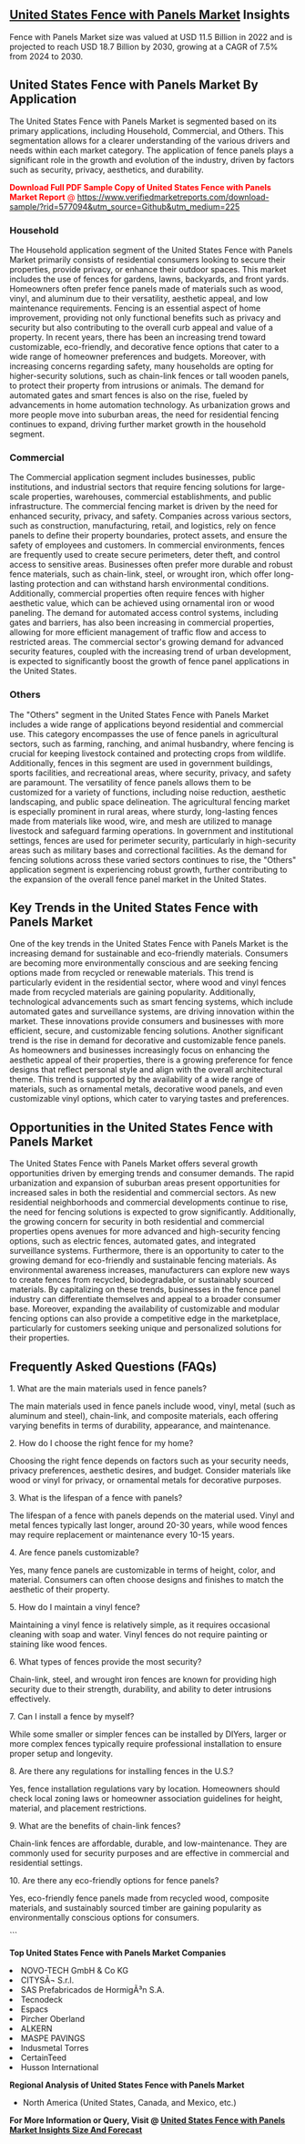 <h2><a href="https://www.verifiedmarketreports.com/download-sample/?rid=577094&amp;utm_source=Github&amp;utm_medium=225" target="_blank">United States Fence with Panels Market</a> Insights</h2><p>Fence with Panels Market size was valued at USD 11.5 Billion in 2022 and is projected to reach USD 18.7 Billion by 2030, growing at a CAGR of 7.5% from 2024 to 2030.</p><p> <h2>United States Fence with Panels Market By Application</h2> The United States Fence with Panels Market is segmented based on its primary applications, including Household, Commercial, and Others. This segmentation allows for a clearer understanding of the various drivers and needs within each market category. The application of fence panels plays a significant role in the growth and evolution of the industry, driven by factors such as security, privacy, aesthetics, and durability. <p><span class=""><span style="color: #ff0000;"><strong>Download Full PDF Sample Copy of United States Fence with Panels Market Report</strong> @ </span><a href="https://www.verifiedmarketreports.com/download-sample/?rid=577094&amp;utm_source=Github&amp;utm_medium=225" target="_blank">https://www.verifiedmarketreports.com/download-sample/?rid=577094&amp;utm_source=Github&amp;utm_medium=225</a></span></p> <h3>Household</h3> The Household application segment of the United States Fence with Panels Market primarily consists of residential consumers looking to secure their properties, provide privacy, or enhance their outdoor spaces. This market includes the use of fences for gardens, lawns, backyards, and front yards. Homeowners often prefer fence panels made of materials such as wood, vinyl, and aluminum due to their versatility, aesthetic appeal, and low maintenance requirements. Fencing is an essential aspect of home improvement, providing not only functional benefits such as privacy and security but also contributing to the overall curb appeal and value of a property. In recent years, there has been an increasing trend toward customizable, eco-friendly, and decorative fence options that cater to a wide range of homeowner preferences and budgets. Moreover, with increasing concerns regarding safety, many households are opting for higher-security solutions, such as chain-link fences or tall wooden panels, to protect their property from intrusions or animals. The demand for automated gates and smart fences is also on the rise, fueled by advancements in home automation technology. As urbanization grows and more people move into suburban areas, the need for residential fencing continues to expand, driving further market growth in the household segment. <h3>Commercial</h3> The Commercial application segment includes businesses, public institutions, and industrial sectors that require fencing solutions for large-scale properties, warehouses, commercial establishments, and public infrastructure. The commercial fencing market is driven by the need for enhanced security, privacy, and safety. Companies across various sectors, such as construction, manufacturing, retail, and logistics, rely on fence panels to define their property boundaries, protect assets, and ensure the safety of employees and customers. In commercial environments, fences are frequently used to create secure perimeters, deter theft, and control access to sensitive areas. Businesses often prefer more durable and robust fence materials, such as chain-link, steel, or wrought iron, which offer long-lasting protection and can withstand harsh environmental conditions. Additionally, commercial properties often require fences with higher aesthetic value, which can be achieved using ornamental iron or wood paneling. The demand for automated access control systems, including gates and barriers, has also been increasing in commercial properties, allowing for more efficient management of traffic flow and access to restricted areas. The commercial sector's growing demand for advanced security features, coupled with the increasing trend of urban development, is expected to significantly boost the growth of fence panel applications in the United States. <h3>Others</h3> The "Others" segment in the United States Fence with Panels Market includes a wide range of applications beyond residential and commercial use. This category encompasses the use of fence panels in agricultural sectors, such as farming, ranching, and animal husbandry, where fencing is crucial for keeping livestock contained and protecting crops from wildlife. Additionally, fences in this segment are used in government buildings, sports facilities, and recreational areas, where security, privacy, and safety are paramount. The versatility of fence panels allows them to be customized for a variety of functions, including noise reduction, aesthetic landscaping, and public space delineation. The agricultural fencing market is especially prominent in rural areas, where sturdy, long-lasting fences made from materials like wood, wire, and mesh are utilized to manage livestock and safeguard farming operations. In government and institutional settings, fences are used for perimeter security, particularly in high-security areas such as military bases and correctional facilities. As the demand for fencing solutions across these varied sectors continues to rise, the "Others" application segment is experiencing robust growth, further contributing to the expansion of the overall fence panel market in the United States. <h2>Key Trends in the United States Fence with Panels Market</h2> One of the key trends in the United States Fence with Panels Market is the increasing demand for sustainable and eco-friendly materials. Consumers are becoming more environmentally conscious and are seeking fencing options made from recycled or renewable materials. This trend is particularly evident in the residential sector, where wood and vinyl fences made from recycled materials are gaining popularity. Additionally, technological advancements such as smart fencing systems, which include automated gates and surveillance systems, are driving innovation within the market. These innovations provide consumers and businesses with more efficient, secure, and customizable fencing solutions. Another significant trend is the rise in demand for decorative and customizable fence panels. As homeowners and businesses increasingly focus on enhancing the aesthetic appeal of their properties, there is a growing preference for fence designs that reflect personal style and align with the overall architectural theme. This trend is supported by the availability of a wide range of materials, such as ornamental metals, decorative wood panels, and even customizable vinyl options, which cater to varying tastes and preferences. <h2>Opportunities in the United States Fence with Panels Market</h2> The United States Fence with Panels Market offers several growth opportunities driven by emerging trends and consumer demands. The rapid urbanization and expansion of suburban areas present opportunities for increased sales in both the residential and commercial sectors. As new residential neighborhoods and commercial developments continue to rise, the need for fencing solutions is expected to grow significantly. Additionally, the growing concern for security in both residential and commercial properties opens avenues for more advanced and high-security fencing options, such as electric fences, automated gates, and integrated surveillance systems. Furthermore, there is an opportunity to cater to the growing demand for eco-friendly and sustainable fencing materials. As environmental awareness increases, manufacturers can explore new ways to create fences from recycled, biodegradable, or sustainably sourced materials. By capitalizing on these trends, businesses in the fence panel industry can differentiate themselves and appeal to a broader consumer base. Moreover, expanding the availability of customizable and modular fencing options can also provide a competitive edge in the marketplace, particularly for customers seeking unique and personalized solutions for their properties. <h2>Frequently Asked Questions (FAQs)</h2> <p>1. What are the main materials used in fence panels?</p> <p>The main materials used in fence panels include wood, vinyl, metal (such as aluminum and steel), chain-link, and composite materials, each offering varying benefits in terms of durability, appearance, and maintenance.</p> <p>2. How do I choose the right fence for my home?</p> <p>Choosing the right fence depends on factors such as your security needs, privacy preferences, aesthetic desires, and budget. Consider materials like wood or vinyl for privacy, or ornamental metals for decorative purposes.</p> <p>3. What is the lifespan of a fence with panels?</p> <p>The lifespan of a fence with panels depends on the material used. Vinyl and metal fences typically last longer, around 20-30 years, while wood fences may require replacement or maintenance every 10-15 years.</p> <p>4. Are fence panels customizable?</p> <p>Yes, many fence panels are customizable in terms of height, color, and material. Consumers can often choose designs and finishes to match the aesthetic of their property.</p> <p>5. How do I maintain a vinyl fence?</p> <p>Maintaining a vinyl fence is relatively simple, as it requires occasional cleaning with soap and water. Vinyl fences do not require painting or staining like wood fences.</p> <p>6. What types of fences provide the most security?</p> <p>Chain-link, steel, and wrought iron fences are known for providing high security due to their strength, durability, and ability to deter intrusions effectively.</p> <p>7. Can I install a fence by myself?</p> <p>While some smaller or simpler fences can be installed by DIYers, larger or more complex fences typically require professional installation to ensure proper setup and longevity.</p> <p>8. Are there any regulations for installing fences in the U.S.?</p> <p>Yes, fence installation regulations vary by location. Homeowners should check local zoning laws or homeowner association guidelines for height, material, and placement restrictions.</p> <p>9. What are the benefits of chain-link fences?</p> <p>Chain-link fences are affordable, durable, and low-maintenance. They are commonly used for security purposes and are effective in commercial and residential settings.</p> <p>10. Are there any eco-friendly options for fence panels?</p> <p>Yes, eco-friendly fence panels made from recycled wood, composite materials, and sustainably sourced timber are gaining popularity as environmentally conscious options for consumers.</p> ```</p><p><strong>Top United States Fence with Panels Market Companies</strong></p><div data-test-id=""><p><li>NOVO-TECH GmbH & Co KG</li><li> CITYSÃ¬ S.r.l.</li><li> SAS Prefabricados de HormigÃ³n S.A.</li><li> Tecnodeck</li><li> Espacs</li><li> Pircher Oberland</li><li> ALKERN</li><li> MASPE PAVINGS</li><li> Indusmetal Torres</li><li> CertainTeed</li><li> Husson International</li></p><div><strong>Regional Analysis of&nbsp;United States Fence with Panels Market</strong></div><ul><li dir="ltr"><p dir="ltr">North America&nbsp;(United States, Canada, and Mexico, etc.)</p></li></ul><p><strong>For More Information or Query, Visit @&nbsp;</strong><strong><a href="https://www.verifiedmarketreports.com/product/fence-with-panels-market/?utm_source=Github&amp;utm_medium=225" target="_blank">United States Fence with Panels Market Insights Size And Forecast</a></strong></p></div>
